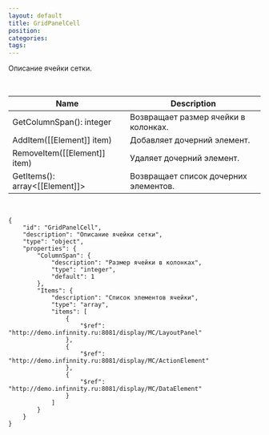```yaml
---
layout: default
title: GridPanelCell
position: 
categories: 
tags: 
---
```


Описание ячейки сетки.

 

|Name|Description|
|----|-----------|
|GetColumnSpan(): integer|Возвращает размер ячейки в колонках.|
|AddItem([[Element]] item)|Добавляет дочерний элемент.|
|RemoveItem([[Element]] item)|Удаляет дочерний элемент.|
|GetItems(): array<[[Element]]>|Возвращает список дочерних элементов.|

  

```
{
	"id": "GridPanelCell",
	"description": "Описание ячейки сетки",
	"type": "object",
	"properties": {
		"ColumnSpan": {
			"description": "Размер ячейки в колонках",
			"type": "integer",
			"default": 1
		},
		"Items": {
			"description": "Список элементов ячейки",
			"type": "array",
			"items": [
				{
					"$ref": "http://demo.infinnity.ru:8081/display/MC/LayoutPanel"
				},
				{
					"$ref": "http://demo.infinnity.ru:8081/display/MC/ActionElement"
				},
				{
					"$ref": "http://demo.infinnity.ru:8081/display/MC/DataElement"
				}
			]
		}
	}
}
```

 

 

